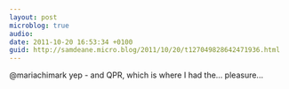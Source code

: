 ```yaml
---
layout: post
microblog: true
audio: 
date: 2011-10-20 16:53:34 +0100
guid: http://samdeane.micro.blog/2011/10/20/t127049828642471936.html
---
```

@mariachimark yep - and QPR, which is where I had the… pleasure...
